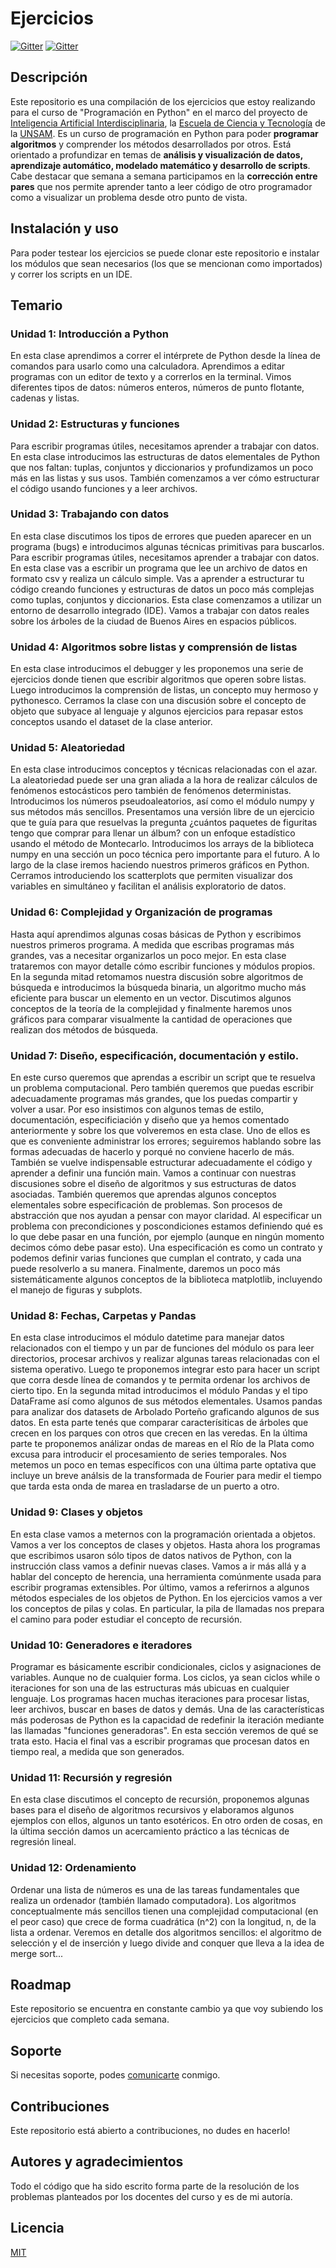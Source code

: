# Ejercicios

[![Gitter](https://img.shields.io/badge/Python-FFD43B?style=for-the-badge&logo=python&logoColor=darkgreen)](https://www.python.org/)
[![Gitter](https://img.shields.io/badge/LinkedIn-0077B5?style=for-the-badge&logo=linkedin&logoColor=white)](https://www.linkedin.com/in/paola-cartala/)

## Descripción

Este repositorio es una compilación de los ejercicios que estoy realizando para el curso de "Programación en Python" en el marco del proyecto de [Inteligencia Artificial Interdisciplinaria](http://noticias.unsam.edu.ar/2019/09/16/la-unsam-piensa-la-inteligencia-artificial-interdisciplinaria/), la [Escuela de Ciencia y Tecnología](http://www.unsam.edu.ar/escuelas/ciencia/) de la [UNSAM](https://www.unsam.edu.ar/).
Es un curso de programación en Python para poder **programar algoritmos** y comprender los métodos desarrollados por otros. Está orientado a profundizar en temas de **análisis y visualización de datos, aprendizaje automático, modelado matemático y desarrollo de scripts**.
Cabe destacar que semana a semana participamos en la **corrección entre pares** que nos permite aprender tanto a leer código de otro programador como a visualizar un problema desde otro punto de vista.

## Instalación y uso

Para poder testear los ejercicios se puede clonar este repositorio e instalar los módulos que sean necesarios (los que se mencionan como importados) y correr los scripts en un IDE.

## Temario

### Unidad 1: Introducción a Python
En esta clase aprendimos a correr el intérprete de Python desde la línea de comandos para usarlo como una calculadora. Aprendimos a editar programas con un editor de texto y a correrlos en la terminal. Vimos diferentes tipos de datos: números enteros, números de punto flotante, cadenas y listas.

### Unidad 2: Estructuras y funciones
Para escribir programas útiles, necesitamos aprender a trabajar con datos. En esta clase introducimos las estructuras de datos elementales de Python que nos faltan: tuplas, conjuntos y diccionarios y profundizamos un poco más en las listas y sus usos. También comenzamos a ver cómo estructurar el código usando funciones y a leer archivos.

### Unidad 3: Trabajando con datos
En esta clase discutimos los tipos de errores que pueden aparecer en un programa (bugs) e introducimos algunas técnicas primitivas para buscarlos.
Para escribir programas útiles, necesitamos aprender a trabajar con datos. En esta clase vas a escribir un programa que lee un archivo de datos en formato csv y realiza un cálculo simple. Vas a aprender a estructurar tu código creando funciones y estructuras de datos un poco más complejas como tuplas, conjuntos y diccionarios.
Esta clase comenzamos a utilizar un entorno de desarrollo integrado (IDE). Vamos a trabajar con datos reales sobre los árboles de la ciudad de Buenos Aires en espacios públicos.

### Unidad 4: Algoritmos sobre listas y comprensión de listas
En esta clase introducimos el debugger y les proponemos una serie de ejercicios donde tienen que escribir algoritmos que operen sobre listas. Luego introducimos la comprensión de listas, un concepto muy hermoso y pythonesco. Cerramos la clase con una discusión sobre el concepto de objeto que subyace al lenguaje y algunos ejercicios para repasar estos conceptos usando el dataset de la clase anterior.

### Unidad 5: Aleatoriedad
En esta clase introducimos conceptos y técnicas relacionadas con el azar. La aleatoriedad puede ser una gran aliada a la hora de realizar cálculos de fenómenos estocásticos pero también de fenómenos deterministas. Introducimos los números pseudoaleatorios, así como el módulo numpy y sus métodos más sencillos.
Presentamos una versión libre de un ejercicio que te guía para que resuelvas la pregunta ¿cuántos paquetes de figuritas tengo que comprar para llenar un álbum? con un enfoque estadístico usando el método de Montecarlo.
Introducimos los arrays de la biblioteca numpy en una sección un poco técnica pero importante para el futuro.
A lo largo de la clase iremos haciendo nuestros primeros gráficos en Python. Cerramos introduciendo los scatterplots que permiten visualizar dos variables en simultáneo y facilitan el análisis exploratorio de datos.

### Unidad 6: Complejidad y Organización de programas
Hasta aquí aprendimos algunas cosas básicas de Python y escribimos nuestros primeros programa. A medida que escribas programas más grandes, vas a necesitar organizarlos un poco mejor. En esta clase trataremos con mayor detalle cómo escribir funciones y módulos propios.
En la segunda mitad retomamos nuestra discusión sobre algoritmos de búsqueda e introducimos la búsqueda binaria, un algoritmo mucho más eficiente para buscar un elemento en un vector. Discutimos algunos conceptos de la teoría de la complejidad y finalmente haremos unos gráficos para comparar visualmente la cantidad de operaciones que realizan dos métodos de búsqueda.

### Unidad 7: Diseño, especificación, documentación y estilo.
En este curso queremos que aprendas a escribir un script que te resuelva un problema computacional. Pero también queremos que puedas escribir adecuadamente programas más grandes, que los puedas compartir y volver a usar.
Por eso insistimos con algunos temas de estilo, documentación, especificiación y diseño que ya hemos comentado anteriormente y sobre los que volveremos en esta clase. Uno de ellos es que es conveniente administrar los errores; seguiremos hablando sobre las formas adecuadas de hacerlo y porqué no conviene hacerlo de más. También se vuelve indispensable estructurar adecuadamente el código y aprender a definir una función main. Vamos a continuar con nuestras discusiones sobre el diseño de algoritmos y sus estructuras de datos asociadas. También queremos que aprendas algunos conceptos elementales sobre especificación de problemas. Son procesos de abstracción que nos ayudan a pensar con mayor claridad. Al especificar un problema con precondiciones y poscondiciones estamos definiendo qué es lo que debe pasar en una función, por ejemplo (aunque en ningún momento decimos cómo debe pasar esto). Una especificación es como un contrato y podemos definir varias funciones que cumplan el contrato, y cada una puede resolverlo a su manera.
Finalmente, daremos un poco más sistemáticamente algunos conceptos de la biblioteca matplotlib, incluyendo el manejo de figuras y subplots.

### Unidad 8: Fechas, Carpetas y Pandas
En esta clase introducimos el módulo datetime para manejar datos relacionados con el tiempo y un par de funciones del módulo os para leer directorios, procesar archivos y realizar algunas tareas relacionadas con el sistema operativo. Luego te proponemos integrar esto para hacer un script que corra desde línea de comandos y te permita ordenar los archivos de cierto tipo.
En la segunda mitad introducimos el módulo Pandas y el tipo DataFrame así como algunos de sus métodos elementales. Usamos pandas para analizar dos datasets de Arbolado Porteño graficando algunos de sus datos. En esta parte tenés que comparar caracterísiticas de árboles que crecen en los parques con otros que crecen en las veredas.
En la última parte te proponemos análizar ondas de mareas en el Río de la Plata como excusa para introducir el procesamiento de series temporales. Nos metemos un poco en temas específicos con una última parte optativa que incluye un breve análsis de la transformada de Fourier para medir el tiempo que tarda esta onda de marea en trasladarse de un puerto a otro.

### Unidad 9: Clases y objetos
En esta clase vamos a meternos con la programación orientada a objetos. Vamos a ver los conceptos de clases y objetos. Hasta ahora los programas que escribimos usaron sólo tipos de datos nativos de Python, con la instrucción class vamos a definir nuevas clases. Vamos a ir más allá y a hablar del concepto de herencia, una herramienta comúnmente usada para escribir programas extensibles. Por último, vamos a referirnos a algunos métodos especiales de los objetos de Python.
En los ejercicios vamos a ver los conceptos de pilas y colas. En particular, la pila de llamadas nos prepara el camino para poder estudiar el concepto de recursión.

### Unidad 10: Generadores e iteradores
Programar es básicamente escribir condicionales, ciclos y asignaciones de variables. Aunque no de cualquier forma.
Los ciclos, ya sean ciclos while o iteraciones for son una de las estructuras más ubicuas en cualquier lenguaje. Los programas hacen muchas iteraciones para procesar listas, leer archivos, buscar en bases de datos y demás.
Una de las características más poderosas de Python es la capacidad de redefinir la iteración mediante las llamadas "funciones generadoras". En esta sección veremos de qué se trata esto. Hacia el final vas a escribir programas que procesan datos en tiempo real, a medida que son generados.

### Unidad 11: Recursión y regresión
En esta clase discutimos el concepto de recursión, proponemos algunas bases para el diseño de algoritmos recursivos y elaboramos algunos ejemplos con ellos, algunos un tanto esotéricos.
En otro orden de cosas, en la última sección damos un acercamiento práctico a las técnicas de regresión lineal.

### Unidad 12: Ordenamiento
Ordenar una lista de números es una de las tareas fundamentales que realiza un ordenador (también llamado computadora). Los algoritmos conceptualmente más sencillos tienen una complejidad computacional (en el peor caso) que crece de forma cuadrática (n^2) con la longitud, n, de la lista a ordenar. Veremos en detalle dos algoritmos sencillos: el algoritmo de selección y el de inserción y luego divide and conquer que lleva a la idea de merge sort...

## Roadmap

Este repositorio se encuentra en constante cambio ya que voy subiendo los ejercicios que completo cada semana.

## Soporte

Si necesitas soporte, podes [comunicarte](paola.cartala@gmail.com "Enviame un mail!") conmigo.

## Contribuciones

Este repositorio está abierto a contribuciones, no dudes en hacerlo!

## Autores y agradecimientos

Todo el código que ha sido escrito forma parte de la resolución de los problemas planteados por los docentes del curso y es de mi autoría.

## Licencia

[MIT](https://choosealicense.com/licenses/mit/)

